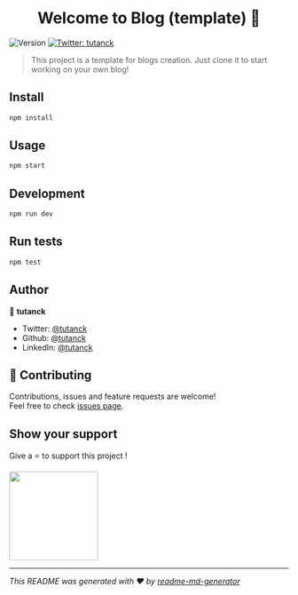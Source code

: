 <h1 align="center">Welcome to Blog (template) 👋</h1>
<p>
  <img alt="Version" src="https://img.shields.io/badge/version-1.0.0-blue.svg?cacheSeconds=2592000" />
  <a href="https://twitter.com/tutanck" target="_blank">
    <img alt="Twitter: tutanck" src="https://img.shields.io/twitter/follow/tutanck.svg?style=social" />
  </a>
</p>

> This project is a template for blogs creation. Just clone it to start working on your own blog!

## Install

```sh
npm install
```

## Usage

```sh
npm start
```

## Development

```sh
npm run dev
```

## Run tests

```sh
npm test
```

## Author

👤 **tutanck**

- Twitter: [@tutanck](https://twitter.com/tutanck)
- Github: [@tutanck](https://github.com/tutanck)
- LinkedIn: [@tutanck](https://www.linkedin.com/in/joan-anagbla-90628250/)

## 🤝 Contributing

Contributions, issues and feature requests are welcome!<br />Feel free to check [issues page](https://github.com/tutanck/youblog/issues).

## Show your support

Give a ⭐️ to support this project !

<a href="https://www.patreon.com/tutanck">
  <img src="https://c5.patreon.com/external/logo/become_a_patron_button@2x.png" width="160">
</a>

---

_This README was generated with ❤️ by [readme-md-generator](https://github.com/kefranabg/readme-md-generator)_
